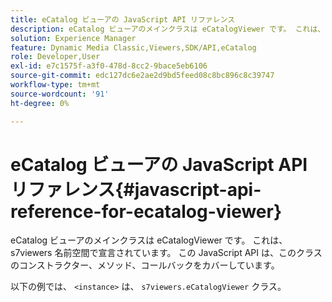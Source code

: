```yaml
---
title: eCatalog ビューアの JavaScript API リファレンス
description: eCatalog ビューアのメインクラスは eCatalogViewer です。 これは、 s7viewers 名前空間で宣言されています。 この JavaScript API は、このクラスのコンストラクター、メソッド、コールバックをカバーしています。
solution: Experience Manager
feature: Dynamic Media Classic,Viewers,SDK/API,eCatalog
role: Developer,User
exl-id: e7c1575f-a3f0-478d-8cc2-9bace5eb6106
source-git-commit: edc127dc6e2ae2d9bd5feed08c8bc896c8c39747
workflow-type: tm+mt
source-wordcount: '91'
ht-degree: 0%

---
```


# eCatalog ビューアの JavaScript API リファレンス{#javascript-api-reference-for-ecatalog-viewer}

eCatalog ビューアのメインクラスは eCatalogViewer です。 これは、 s7viewers 名前空間で宣言されています。 この JavaScript API は、このクラスのコンストラクター、メソッド、コールバックをカバーしています。

以下の例では、 `<instance>` は、 `s7viewers.eCatalogViewer` クラス。
